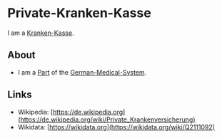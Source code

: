 # Private-Kranken-Kasse

I am a [Kranken-Kasse](800027.md).

## About

- I am a [Part](60084.md) of the [German-Medical-System](8000999.md).

## Links

- Wikipedia: [https://de.wikipedia.org](https://de.wikipedia.org/wiki/Private_Krankenversicherung)
- Wikidata: [https://wikidata.org](https://wikidata.org/wiki/Q2111092)
